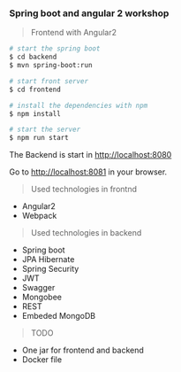 ### Spring boot and angular 2 workshop

> Frontend with Angular2


```bash
# start the spring boot
$ cd backend
$ mvn spring-boot:run

# start front server
$ cd frontend

# install the dependencies with npm
$ npm install

# start the server
$ npm run start
```

The Backend is start in [http://localhost:8080](http://localhost:8080) 

Go to [http://localhost:8081](http://localhost:8081) in your browser.


> Used technologies in frontnd

- Angular2
- Webpack


> Used technologies in backend

- Spring boot
- JPA Hibernate
- Spring Security
- JWT
- Swagger
- Mongobee
- REST
- Embeded MongoDB

> TODO
 - One jar for frontend and backend
 - Docker file